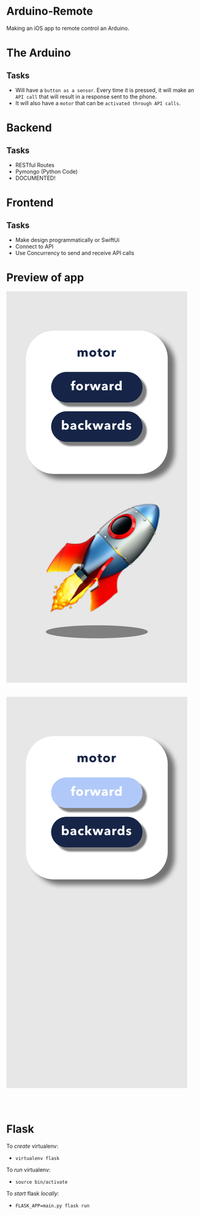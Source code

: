 # Arduino-Remote
Making an iOS app to remote control an Arduino.

# The Arduino
## Tasks
* Will have a `button as a sensor`. Every time it is pressed, it will make an `API call` that will result in a response sent to the phone.
* It will also have a `motor` that can be `activated through API calls`.

# Backend
## Tasks
* RESTful Routes
* Pymongo (Python Code)
* DOCUMENTED!

# Frontend
## Tasks
* Make design programmatically or SwiftUi
* Connect to API
* Use Concurrency to send and receive API calls

# Preview of app
![1](/img/1.png)<br><br><br>![2](/img/2.png)

<br><br>

# Flask
To *create* virtualenv:
* `virtualenv flask`

To *run* virtualenv:
* `source bin/activate`

To *start* flask *locally*:
* `FLASK_APP=main.py flask run`
